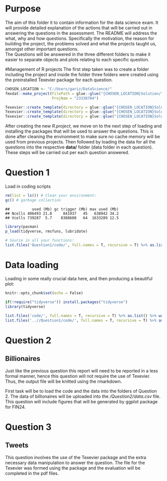 # Purpose

The aim of this folder it to contain information for the data science
exam. It will provide detailed explanation of the actions that will be
carried out in answering the questions in the assessment. The README
will address the what, why and how questions. Specifically the
motivation, the reason for building the project, the problems solved and
what the projects taught us, amongst other important questions.  
The Questions will be answered in the three different folders to make it
easier to separate objects and plots relating to each specific question.

\#Management of R projects The first step taken was to create a folder
including the project and inside the folder three folders were created
using the preinstalled Texevier package for each question.

``` r
CHOSEN_LOCATION <- "C:/Users/gariz/DataScience/"
fmxdat::make_project(FilePath = glue::glue("{CHOSEN_LOCATION}Solution/"), 
                     ProjNam = "23338784")

Texevier::create_template(directory = glue::glue("{CHOSEN_LOCATION}Solution/23338784/"), template_name = "Question1")
Texevier::create_template(directory = glue::glue("{CHOSEN_LOCATION}Solution/23338784/"), template_name = "Question2")
Texevier::create_template(directory = glue::glue("{CHOSEN_LOCATION}Solution/23338784/"), template_name = "Question3")
```

After creating the new *R.project*, we move on to the next step of
loading and installing the packages that will be used to answer the
questions. This is done after cleaning the environment to make sure no
cache memory will be used from previous projects. Then followed by
loading the data for all the questions into the respective **data/**
folder (data folder in each question). These steps will be carried out
per each question answered.

# Question 1

Load in coding scripts

``` r
rm(list = ls()) # Clean your environment:
gc() # garbage collection 
```

    ##          used (Mb) gc trigger (Mb) max used (Mb)
    ## Ncells 406493 21.8     841937   45   638942 34.2
    ## Vcells 739287  5.7    8388608   64  1633289 12.5

``` r
library(pacman)
p_load(tidyverse, rmsfuns, lubridate)

# Source in all your functions:
list.files('Question1/code/', full.names = T, recursive = T) %>% as.list() %>% walk(~source(.))
```

# Data loading

Loading in some really crucial data here, and then producing a beautiful
plot:

``` r
knitr::opts_chunk$set(echo = False)

if(!require("tidyverse")) install.packages("tidyverse")
library(tidyverse)

list.files('code/', full.names = T, recursive = T) %>% as.list() %>% walk(~source(.))
list.files('..//Question1/code/', full.names = T, recursive = T) %>% as.list() %>% walk(~source(.))
```

# Question 2

## Billionaires

Just like the previous question this report will need to be reported in
a less formal manner, hence this question will not require the use of
Texevier. Thus, the output file will be knitted using the rmarkdown.

First task will be to load the code and the data into the folders of
Question 2. The data of billionaires will be uploaded into the
*/Question2/data.csv* file. This question will include figures that will
be generated by ggplot package for FIN24.

# Question 3

## Tweets

This question involves the use of the Texevier package and the extra
necessary data manipulation to answer the question. The file for the
Texevier was formed using the package and the evaluation will be
completed in the pdf files.

